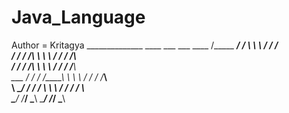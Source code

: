 # Java_Language
Author = Kritagya
       ______________    ____     ___              ___     ____
     /_____    _____/   /     \   \   \          /   /   /      \
          /   /        /   /\   \   \   \       /   /   /   /\   \
         /   /        /   /__\   \   \   \     /   /   /   /__\   \
___     /   /        /   /____\   \   \   \   /   /   /   /_____\  \
\   \__/   /        /   /      \   \   \   \/   /   /   /       \   \
 \_______/         /___/        \___\   \______/   /___/         \___\
